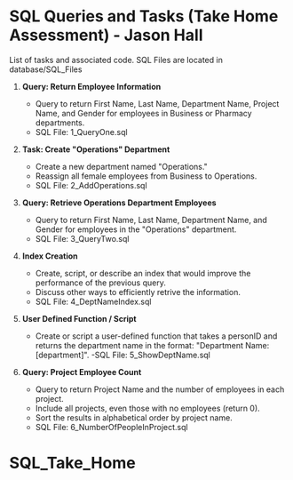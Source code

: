 # SQL Queries and Tasks (Take Home Assessment) - Jason Hall

List of tasks and associated code.
SQL Files are located in database/SQL_Files

1. **Query: Return Employee Information**

   - Query to return First Name, Last Name, Department Name, Project Name, and Gender for employees
     in Business or Pharmacy departments.
   - SQL File: 1_QueryOne.sql

2. **Task: Create "Operations" Department**

   - Create a new department named "Operations."
   - Reassign all female employees from Business to Operations.
   - SQL File: 2_AddOperations.sql

3. **Query: Retrieve Operations Department Employees**

   - Query to return First Name, Last Name, Department Name, and Gender for employees in the "Operations" department.
   - SQL File: 3_QueryTwo.sql

4. **Index Creation**

   - Create, script, or describe an index that would improve the performance of the previous query.
   - Discuss other ways to efficiently retrive the information.
   - SQL File: 4_DeptNameIndex.sql

5. **User Defined Function / Script**

   - Create or script a user-defined function that takes a personID and returns the department name in the format: "Department Name: [department]".
     -SQL File: 5_ShowDeptName.sql

6. **Query: Project Employee Count**
   - Query to return Project Name and the number of employees in each project.
   - Include all projects, even those with no employees (return 0).
   - Sort the results in alphabetical order by project name.
   - SQL File: 6_NumberOfPeopleInProject.sql

# SQL_Take_Home
